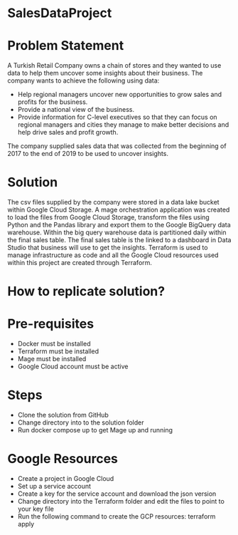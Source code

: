 # SalesDataProject
# Problem Statement 
A Turkish Retail Company owns a chain of stores and they wanted to use data to help them uncover some insights about their business. The company wants to achieve the following using data:

- Help regional managers uncover new opportunities to grow sales and profits for the business.
- Provide a national view of the business.
- Provide information for C-level executives so that they can focus on regional managers and cities they manage to make better decisions and help drive sales and profit growth. 

The company supplied sales data that was collected from the beginning of 2017 to the end of 2019 to be used to uncover insights. 

# Solution 
The csv files supplied by the company were stored in a data lake bucket within Google Cloud Storage. A mage orchestration application was created to load the files from Google Cloud Storage, transform the files using Python and the Pandas library and export them to the Google BigQuery data warehouse. Within the big query warehouse data is partitioned daily within the final sales table. The final sales table is the linked to a dashboard in Data Studio that business will use to get the insights.  Terraform is used to manage infrastructure as code and all the Google Cloud resources used within this project are created through Terraform. 
 
# How to replicate solution? 
 # Pre-requisites
 - Docker must be installed
 - Terraform must be installed
 - Mage must be installed 
 - Google Cloud account must be active 

 # Steps
 -	Clone the solution from GitHub 
 -	Change directory into to the solution folder 
 -	Run docker compose up to get Mage up and running 

  # Google Resources
  -	Create a project in Google Cloud
  -	Set up a service account 
  -	Create a key for the service account and download the json version 
  -	Change directory into the Terraform folder and edit the files to point to your key file
  -	Run the following command to create the GCP resources:  terraform apply


